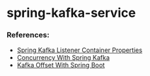 # spring-kafka-service


### References:
* [Spring Kafka Listener Container Properties](https://docs.spring.io/spring-kafka/reference/kafka/container-props.html)
* [Concurrency With Spring Kafka](https://piotrminkowski.com/2023/04/30/concurrency-with-kafka-and-spring-boot/)
* [Kafka Offset With Spring Boot](https://piotrminkowski.com/2024/03/11/kafka-offset-with-spring-boot/)